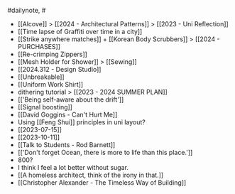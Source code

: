 #dailynote, #

- [[Alcove]] > [[2024 - Architectural Patterns]] > [[2023 - Uni Reflection]]
- [[Time lapse of Graffiti over time in a city]]
- [[Strike anywhere matches]] + [[Korean Body Scrubbers]] > [[2024 - PURCHASES]]
- [[Re-crimping Zippers]]
- [[Mesh Holder for Shower]] > [[Sewing]]
- [[2024.312 - Design Studio]]
- [[Unbreakable]]
- [[Uniform Work Shirt]]
- dithering tutorial > [[2023 - 2024 SUMMER PLAN]]
- [['Being self-aware about the drift']]
- [[Signal boosting]]
- [[David Goggins - Can't Hurt Me]]
- Using [[Feng Shui]] principles in uni layout?
- [[2023-07-15]]
- [[2023-10-11]]
- [[Talk to Students - Rod Barnett]]
- [['Don't forget Ocean, there is more to life than this place.']]
- 800?
- I think I feel a lot better without sugar.
- [[A homeless architect, think of the irony in that.]]
- [[Christopher Alexander - The Timeless Way of Building]]